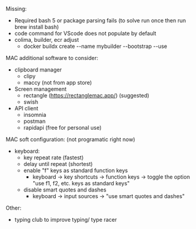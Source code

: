Missing:
* Required bash 5 or package parsing fails (to solve run once then run brew install bash)
* code command for VScode does not populate by default
* colima, builder, ecr adjust
    * docker buildx create --name mybuilder --bootstrap --use


MAC additional software to consider:
* clipboard manager
    * clipy
    * maccy (not from app store)
* Screen management
    * rectangle (https://rectanglemac.app/) (suggested)
    * swish
* API client
    * insomnia
    * postman
    * rapidapi (free for personal use)


MAC soft configuration: (not programatic right now)
* keyboard:
    * key repeat rate (fastest)
    * delay until repeat (shortest)
    * enable "f" keys as standard function keys
        * keyboard -> key shortcuts -> function keys -> toggle the option "use f1, f2, etc. keys as standard keys"
    * disable smart quotes and dashes
        * keyboard -> input sources -> "use smart quotes and dashes"

Other:
* typing club to improve typing/ type racer



<!-- jdk_v=17
rm "/tmp/openjdk.$jdk_v.images"
for page_num in {1..112}; do
    echo "page num $page_num"
    curl -s "https://registry.hub.docker.com/api/content/v1/repositories/public/library/openjdk/tags?page=$page_num&page_size=100" | jq -r ".results[].name" | grep -e "^$jdk_v" | grep -v "\-ea-" | grep -v "\-rc-" >> "/tmp/openjdk.$jdk_v.images"
done -->